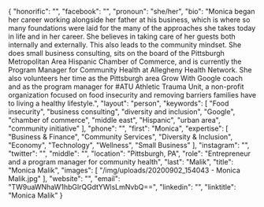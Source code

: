 {
  "honorific": "",
  "facebook": "",
  "pronoun": "she/her",
  "bio": "Monica began her career working alongside her father at his business, which is where so many foundations were laid for the many of the approaches she takes today in life and in her career. She believes in taking care of her guests both internally and externally. This also leads to the community mindset. She does small business consulting, sits on the board of the Pittsburgh Metropolitan Area Hispanic Chamber of Commerce, and is currently the Program Manager for Community Health at Allegheny Health Network. She also volunteers her time as the Pittsburgh area Grow With Google coach and as the program manager for #ATU Athletic Trauma Unit, a non-profit organization focused on food insecurity and removing barriers families have to living a healthy lifestyle.",
  "layout": "person",
  "keywords": [
    "Food insecurity",
    "business consulting",
    "diversity and inclusion",
    "Google",
    "chamber of commerce",
    "middle east",
    "Hispanic",
    "urban area",
    "community initiative"
  ],
  "phone": "",
  "first": "Monica",
  "expertise": [
    "Business & Finance",
    "Community Services",
    "Diversity & Inclusion",
    "Economy",
    "Technology",
    "Wellness",
    "Small Business"
  ],
  "instagram": "",
  "twitter": "",
  "middle": "",
  "location": "Pittsburgh, PA",
  "role": "Entrepreneur and a program manager for community health",
  "last": "Malik",
  "title": "Monica Malik",
  "images": [
    "/img/uploads/20200902_154043 - Monica Malik.jpg"
  ],
  "website": "",
  "email": "TW9uaWNhaW1hbGlrQGdtYWlsLmNvbQ==",
  "linkedin": "",
  "linktitle": "Monica Malik"
}